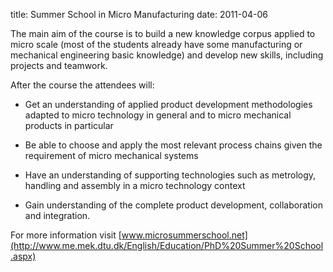 title: Summer School in Micro Manufacturing
date: 2011-04-06 

The main aim of the course is to build a new knowledge corpus applied to micro scale (most of the students already have some manufacturing or mechanical engineering basic knowledge) and develop new skills, including projects and teamwork.   
  
After the course the attendees will: 

* Get an understanding of applied product development methodologies adapted to micro technology in general and to micro mechanical products in particular  
  
* Be able to choose and apply the most relevant process chains given the requirement of micro mechanical systems  
  
* Have an understanding of supporting technologies such as metrology, handling and assembly in a micro technology context   
  
* Gain understanding of the complete product development, collaboration and integration. 

For more information visit [www.microsummerschool.net](http://www.me.mek.dtu.dk/English/Education/PhD%20Summer%20School.aspx)